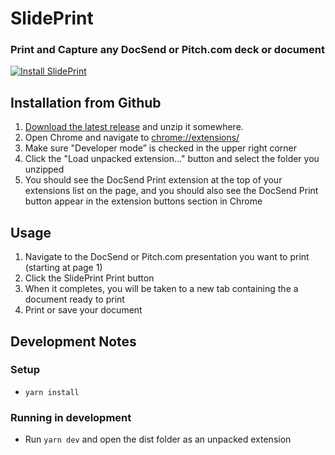 # SlidePrint

### Print and Capture any DocSend or Pitch.com deck or document

<a href="https://chrome.google.com/webstore/detail/slideprint/gjflplfighngkllkdlpggcplnbjpjodc"><img src="https://user-images.githubusercontent.com/585534/107280622-91a8ea80-6a26-11eb-8d07-77c548b28665.png" alt="Install SlidePrint"></a>

## Installation from Github

1. [Download the latest release](https://github.com/mdp/SlidePrint/releases) and unzip it somewhere.
1. Open Chrome and navigate to [chrome://extensions/](chrome://extensions/)
1. Make sure "Developer mode” is checked in the upper right corner
1. Click the "Load unpacked extension..." button and select the folder you unzipped
1. You should see the DocSend Print extension at the top of your extensions list on the page, and you should also see the DocSend Print button appear in the extension buttons section in Chrome

## Usage

1. Navigate to the DocSend or Pitch.com presentation you want to print (starting at page 1)
1. Click the SlidePrint Print button
1. When it completes, you will be taken to a new tab containing the a document ready to print
1. Print or save your document

## Development Notes

### Setup

- `yarn install`

### Running in development

- Run `yarn dev` and open the dist folder as an unpacked extension

